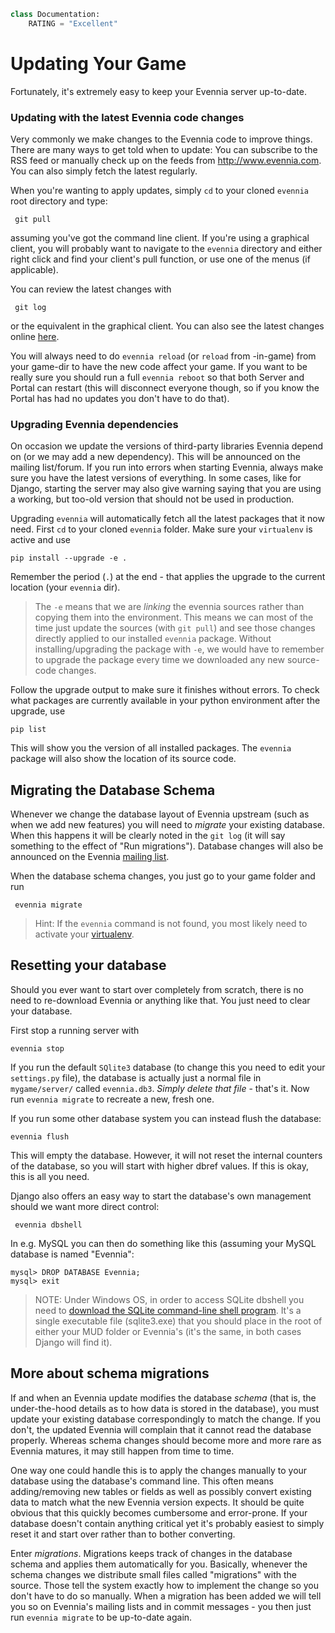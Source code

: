 ```python
class Documentation:
    RATING = "Excellent"
```
# Updating Your Game

Fortunately, it's extremely easy to keep your Evennia server up-to-date. 

### Updating with the latest Evennia code changes

Very commonly we make changes to the Evennia code to improve things. There are many ways to get told when to update: You can subscribe to the RSS feed or manually check up on the feeds from http://www.evennia.com. You can also simply fetch the latest regularly.  

When you're wanting to apply updates, simply `cd` to your cloned `evennia` root directory and type:

     git pull

assuming you've got the command line client. If you're using a graphical client, you will probably want to navigate to the `evennia` directory and either right click and find your client's pull function, or use one of the menus (if applicable).

You can review the latest changes with

     git log

or the equivalent in the graphical client. You can also see the latest changes online [here](https://github.com/evennia/evennia/blob/master/CHANGELOG.md).

You will always need to do `evennia reload` (or `reload` from -in-game) from your game-dir to have the new code affect your game. If you want to be really sure you should run a full `evennia reboot` so that both Server and Portal can restart (this will disconnect everyone though, so if you know the Portal has had no updates you don't have to do that). 

### Upgrading Evennia dependencies

On occasion we update the versions of third-party libraries Evennia depend on (or we may add a new dependency). This will be announced on the mailing list/forum. If you run into errors when starting Evennia, always make sure you have the latest versions of everything. In some cases, like for Django, starting the server may also give warning saying that you are using a working, but too-old version that should not be used in production.

Upgrading `evennia` will automatically fetch all the latest packages that it now need. First `cd` to your cloned `evennia` folder. Make sure your `virtualenv` is active and use
    
    pip install --upgrade -e . 

Remember the period (`.`) at the end - that applies the upgrade to the current location (your `evennia` dir). 

> The `-e` means that we are _linking_ the evennia sources rather than copying them into the environment. This means we can most of the time just update the sources (with `git pull`) and see those changes directly applied to our installed `evennia` package. Without installing/upgrading the package with `-e`, we would have to remember to upgrade the package every time we downloaded any new source-code changes. 

Follow the upgrade output to make sure it finishes without errors. To check what packages are currently available in your python environment after the upgrade, use 

    pip list  

This will show you the version of all installed packages. The `evennia` package will also show the location of its source code.

## Migrating the Database Schema

Whenever we change the database layout of Evennia upstream (such as when we add new features) you will need to *migrate* your existing database. When this happens it will be clearly noted in the `git log` (it will say something to the effect of "Run migrations"). Database changes will also be announced on the Evennia [mailing list](https://groups.google.com/forum/#!forum/evennia). 

When the database schema changes, you just go to your game folder and run

     evennia migrate

> Hint: If the `evennia` command is not found, you most likely need to activate your [virtualenv](../../tutorials_and_examples/python/virtualenv.md).

## Resetting your database

Should you ever want to start over completely from scratch, there is no need to re-download Evennia or anything like that. You just need to clear your database.

First stop a running server with

    evennia stop

If you run the default `SQlite3` database (to change this you need to edit your `settings.py` file), the database is actually just a normal file in `mygame/server/` called `evennia.db3`. *Simply delete that file* - that's it. Now run `evennia migrate` to recreate a new, fresh one. 

If you run some other database system you can instead flush the database:

    evennia flush

This will empty the database. However, it will not reset the internal counters of the database, so you will start with higher dbref values. If this is okay, this is all you need. 

Django also offers an easy way to start the database's own management should we want more direct control:

     evennia dbshell

In e.g. MySQL you can then do something like this (assuming your MySQL database is named "Evennia":

    mysql> DROP DATABASE Evennia;
    mysql> exit

> NOTE: Under Windows OS, in order to access SQLite dbshell you need to [download the SQLite command-line shell program](https://www.sqlite.org/download.html). It's a single executable file (sqlite3.exe) that you should place in the root of either your MUD folder or Evennia's (it's the same, in both cases Django will find it).

## More about schema migrations

If and when an Evennia update modifies the database *schema* (that is, the under-the-hood details as to how data is stored in the database), you must update your existing database correspondingly to match the change. If you don't, the updated Evennia will complain that it cannot read the database properly. Whereas schema changes should become more and more rare as Evennia matures, it may still happen from time to time.

One way one could handle this is to apply the changes manually to your database using the database's command line. This often means adding/removing new tables or fields as well as possibly convert existing data to match what the new Evennia version expects. It should be quite obvious that this quickly becomes cumbersome and error-prone.  If your database doesn't contain anything critical yet it's probably easiest to simply reset it and start over rather than to bother converting.

Enter *migrations*. Migrations keeps track of changes in the database schema and applies them automatically for you. Basically, whenever the schema changes we distribute small files called "migrations" with the source. Those tell the system exactly how to implement the change so you don't have to do so manually. When a migration has been added we will tell you so on Evennia's mailing lists and in commit messages -
you then just run `evennia migrate` to be up-to-date again. 